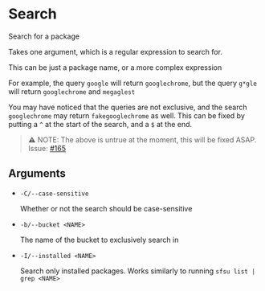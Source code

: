 # Search

Search for a package

Takes one argument, which is a regular expression to search for.

This can be just a package name, or a more complex expression

For example, the query `google` will return `googlechrome`,
but the query `g*gle` will return `googlechrome` and `megaglest`

You may have noticed that the queries are not exclusive, and the search `googlechrome` may return `fakegooglechrome` as well.
This can be fixed by putting a `^` at the start of the search, and a `$` at the end.

> ⚠️ NOTE: The above is untrue at the moment, this will be fixed ASAP. Issue: [#165](https://github.com/jewlexx/sfsu/issues/165)

## Arguments

- `-C/--case-sensitive`

  Whether or not the search should be case-sensitive

- `-b/--bucket <NAME>`

  The name of the bucket to exclusively search in

- `-I/--installed <NAME>`

  Search only installed packages. Works similarly to running `sfsu list | grep <NAME>`
